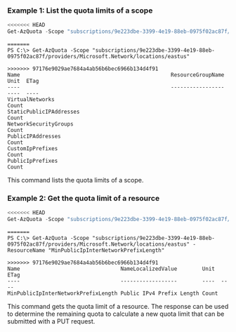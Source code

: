 ### Example 1: List the quota limits of a scope
```powershell
<<<<<<< HEAD
Get-AzQuota -Scope "subscriptions/9e223dbe-3399-4e19-88eb-0975f02ac87f/providers/Microsoft.Network/locations/eastus"
```

```output
=======
PS C:\> Get-AzQuota -Scope "subscriptions/9e223dbe-3399-4e19-88eb-0975f02ac87f/providers/Microsoft.Network/locations/eastus"

>>>>>>> 97176e9029ae7684a4ab56b6bec6966b134d4f91
Name                                                ResourceGroupName Unit  ETag
----                                                ----------------- ----  ----
VirtualNetworks                                                       Count
StaticPublicIPAddresses                                               Count
NetworkSecurityGroups                                                 Count
PublicIPAddresses                                                     Count
CustomIpPrefixes                                                      Count
PublicIpPrefixes                                                      Count
```

This command lists the quota limits of a scope.

### Example 2: Get the quota limit of a resource
```powershell
<<<<<<< HEAD
Get-AzQuota -Scope "subscriptions/9e223dbe-3399-4e19-88eb-0975f02ac87f/providers/Microsoft.Network/locations/eastus" -ResourceName "MinPublicIpInterNetworkPrefixLength"
```

```output
=======
PS C:\> Get-AzQuota -Scope "subscriptions/9e223dbe-3399-4e19-88eb-0975f02ac87f/providers/Microsoft.Network/locations/eastus" -ResourceName "MinPublicIpInterNetworkPrefixLength"

>>>>>>> 97176e9029ae7684a4ab56b6bec6966b134d4f91
Name                                NameLocalizedValue        Unit  ETag
----                                ------------------        ----  ----
MinPublicIpInterNetworkPrefixLength Public IPv4 Prefix Length Count
```

This command gets the quota limit of a resource.
The response can be used to determine the remaining quota to calculate a new quota limit that can be submitted with a PUT request.
